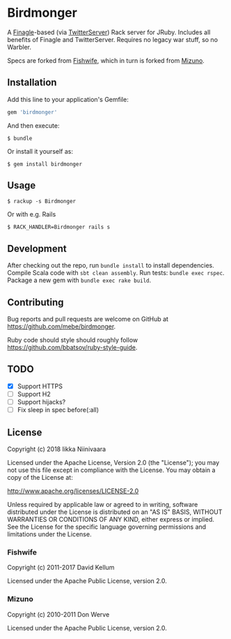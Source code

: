 # Birdmonger

A [Finagle](http://twitter.github.io/finagle/)-based (via [TwitterServer](http://twitter.github.io/twitter-server)) Rack server for JRuby. Includes all benefits of Finagle and TwitterServer. Requires no legacy war stuff, so no Warbler.

Specs are forked from [Fishwife](https://github.com/dekellum/fishwife), which in turn is forked from [Mizuno](https://github.com/matadon/mizuno).

## Installation

Add this line to your application's Gemfile:

```ruby
gem 'birdmonger'
```

And then execute:

    $ bundle

Or install it yourself as:

    $ gem install birdmonger

## Usage

    $ rackup -s Birdmonger
    
Or with e.g. Rails

    $ RACK_HANDLER=Birdmonger rails s

## Development

After checking out the repo, run `bundle install` to install dependencies. Compile Scala code with `sbt clean assembly`. Run tests: `bundle exec rspec`. Package a new gem with `bundle exec rake build`.

## Contributing

Bug reports and pull requests are welcome on GitHub at https://github.com/mebe/birdmonger.

Ruby code should style should roughly follow https://github.com/bbatsov/ruby-style-guide.

## TODO

- [x] Support HTTPS
- [ ] Support H2
- [ ] Support hijacks?
- [ ] Fix sleep in spec before(:all)

## License

Copyright (c) 2018 Iikka Niinivaara

Licensed under the Apache License, Version 2.0 (the "License"); you
may not use this file except in compliance with the License.  You
may obtain a copy of the License at:

http://www.apache.org/licenses/LICENSE-2.0

Unless required by applicable law or agreed to in writing, software
distributed under the License is distributed on an "AS IS" BASIS,
WITHOUT WARRANTIES OR CONDITIONS OF ANY KIND, either express or
implied.  See the License for the specific language governing
permissions and limitations under the License.

### Fishwife

Copyright (c) 2011-2017 David Kellum

Licensed under the Apache Public License, version 2.0.

### Mizuno

Copyright (c) 2010-2011 Don Werve

Licensed under the Apache Public License, version 2.0.
